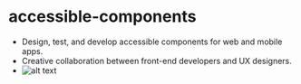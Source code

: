 # accessible-components
* Design, test, and develop accessible components for web and mobile apps. 
* Creative collaboration between front-end developers and UX designers. 
* ![alt text](https://commons.wikimedia.org/wiki/File:Accessibility.svg)
